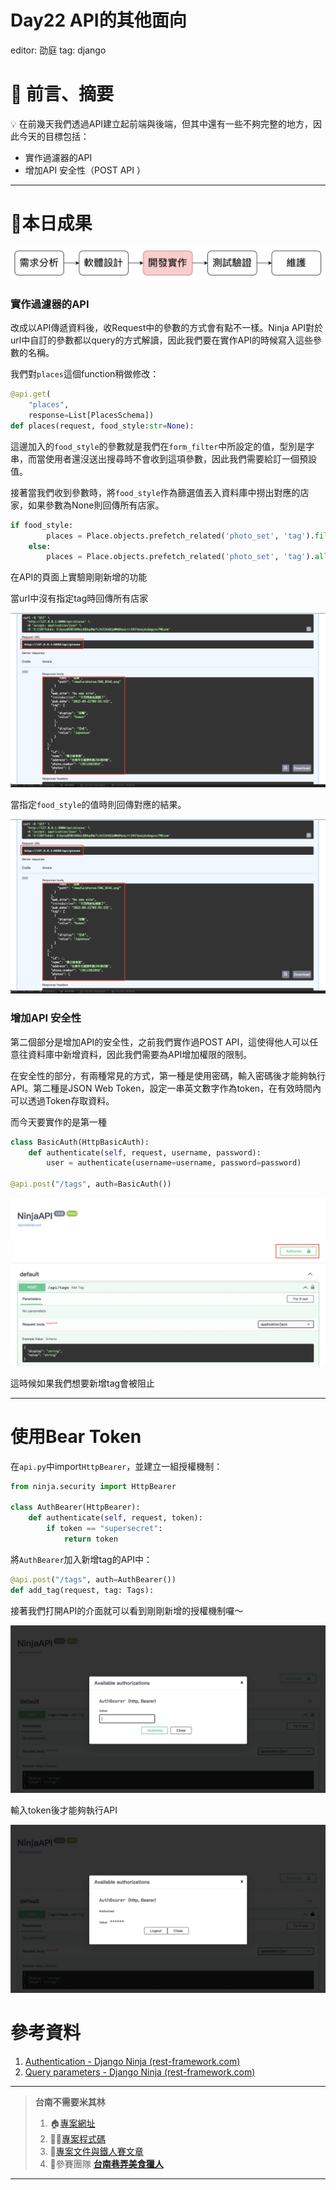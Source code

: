 # Day22 API的其他面向

editor: 劭庭
tag: django

# 🏁 前言、摘要

<aside>
💡 在前幾天我們透過API建立起前端與後端，但其中還有一些不夠完整的地方，因此今天的目標包括：

- 實作過濾器的API
- 增加API 安全性（POST API ）
</aside>

---

# 🌟本日成果

![Untitled](Day22%20API%E7%9A%84%E5%85%B6%E4%BB%96%E9%9D%A2%E5%90%91%20a766ff72112648e88ed8bdfa5459857b/Untitled.png)

### 實作過濾器的API

改成以API傳遞資料後，收Request中的參數的方式會有點不一樣。Ninja API對於url中自訂的參數都以query的方式解讀，因此我們要在實作API的時候寫入這些參數的名稱。

我們對`places`這個function稍做修改：

```python
@api.get(
    "places",
    response=List[PlacesSchema])
def places(request, food_style:str=None):
```

這邊加入的`food_style`的參數就是我們在`form_filter`中所設定的值，型別是字串，而當使用者還沒送出搜尋時不會收到這項參數，因此我們需要給訂一個預設值。

接著當我們收到參數時，將`food_style`作為篩選值丟入資料庫中撈出對應的店家，如果參數為None則回傳所有店家。

```python
if food_style:
        places = Place.objects.prefetch_related('photo_set', 'tag').filter(tag__style=food_style)
    else:
        places = Place.objects.prefetch_related('photo_set', 'tag').all()
```

在API的頁面上實驗剛剛新增的功能

當url中沒有指定tag時回傳所有店家

![截圖 2022-10-07 下午11.43.15.png](Day22%20API%E7%9A%84%E5%85%B6%E4%BB%96%E9%9D%A2%E5%90%91%20a766ff72112648e88ed8bdfa5459857b/%25E6%2588%25AA%25E5%259C%2596_2022-10-07_%25E4%25B8%258B%25E5%258D%258811.43.15.png)

當指定`food_style`的值時則回傳對應的結果。

![截圖 2022-10-07 下午11.43.15.png](Day22%20API%E7%9A%84%E5%85%B6%E4%BB%96%E9%9D%A2%E5%90%91%20a766ff72112648e88ed8bdfa5459857b/%25E6%2588%25AA%25E5%259C%2596_2022-10-07_%25E4%25B8%258B%25E5%258D%258811.43.15%201.png)

### 增加API 安全性

第二個部分是增加API的安全性，之前我們實作過POST API，這使得他人可以任意往資料庫中新增資料，因此我們需要為API增加權限的限制。

在安全性的部分，有兩種常見的方式，第一種是使用密碼，輸入密碼後才能夠執行API。第二種是JSON Web Token，設定一串英文數字作為token，在有效時間內可以透過Token存取資料。

而今天要實作的是第一種

```python
class BasicAuth(HttpBasicAuth):
    def authenticate(self, request, username, password):
        user = authenticate(username=username, password=password)

@api.post("/tags", auth=BasicAuth())
```

![截圖 2022-10-07 下午10.27.10.png](Day22%20API%E7%9A%84%E5%85%B6%E4%BB%96%E9%9D%A2%E5%90%91%20a766ff72112648e88ed8bdfa5459857b/%25E6%2588%25AA%25E5%259C%2596_2022-10-07_%25E4%25B8%258B%25E5%258D%258810.27.10.png)

這時候如果我們想要新增tag會被阻止

---

# 使用Bear Token

在`api.py`中import`HttpBearer`，並建立一組授權機制：

```python
from ninja.security import HttpBearer

class AuthBearer(HttpBearer):
    def authenticate(self, request, token):
        if token == "supersecret":
            return token
```

將`AuthBearer`加入新增tag的API中：

```python
@api.post("/tags", auth=AuthBearer())
def add_tag(request, tag: Tags):
```

接著我們打開API的介面就可以看到剛剛新增的授權機制囉～

![截圖 2022-10-07 下午10.28.21.png](Day22%20API%E7%9A%84%E5%85%B6%E4%BB%96%E9%9D%A2%E5%90%91%20a766ff72112648e88ed8bdfa5459857b/%25E6%2588%25AA%25E5%259C%2596_2022-10-07_%25E4%25B8%258B%25E5%258D%258810.28.21.png)

輸入token後才能夠執行API

![截圖 2022-10-07 下午10.28.41.png](Day22%20API%E7%9A%84%E5%85%B6%E4%BB%96%E9%9D%A2%E5%90%91%20a766ff72112648e88ed8bdfa5459857b/%25E6%2588%25AA%25E5%259C%2596_2022-10-07_%25E4%25B8%258B%25E5%258D%258810.28.41.png)

# 參考資料

1. [Authentication - Django Ninja (rest-framework.com)](https://django-ninja.rest-framework.com/guides/authentication/)
2. [Query parameters - Django Ninja (rest-framework.com)](https://django-ninja.rest-framework.com/guides/input/query-params/)

---

> **台南不需要米其林**
> 
> 1. 🏠[專案網址](https://tnfood.pythonanywhere.com/food/)
> 2. 🧑‍💻[專案程式碼](https://github.com/yen900611/TNFood_DJ) 
> 3. 📁[專案文件與鐵人賽文章](https://github.com/yen900611/TNFood)
> 4. 👥參賽團隊 ****[台南巷弄美食獵人](https://ithelp.ithome.com.tw/2022ironman/signup/team/256)****

---